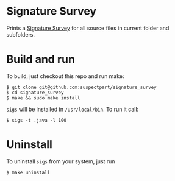 # Signature Survey

Prints a [Signature Survey](http://c2.com/cgi/wiki?SignatureSurvey) for all source files in current folder and subfolders.

# Build and run
To build, just checkout this repo and run make:

```Shell
$ git clone git@github.com:suspectpart/signature_survey
$ cd signature_survey
$ make && sudo make install
```

`sigs` will be installed in `/usr/local/bin`. To run it call:

```Shell
$ sigs -t .java -l 100
``` 

# Uninstall
To uninstall `sigs` from your system, just run

```Shell
$ make uninstall
```
